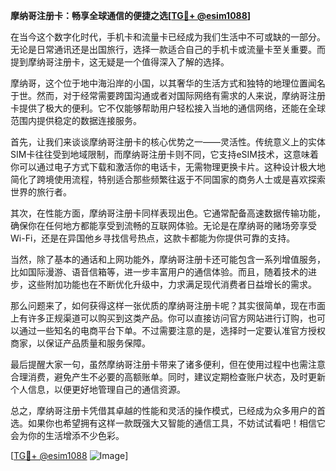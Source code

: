 **摩纳哥注册卡：畅享全球通信的便捷之选[[TG💪+ @esim1088](https://t.me/s/esim1088)]**

在当今这个数字化时代，手机卡和流量卡已经成为我们生活中不可或缺的一部分。无论是日常通讯还是出国旅行，选择一款适合自己的手机卡或流量卡至关重要。而提到摩纳哥注册卡，这无疑是一个值得深入了解的选择。

摩纳哥，这个位于地中海沿岸的小国，以其奢华的生活方式和独特的地理位置闻名于世。然而，对于经常需要跨国沟通或者对国际网络有需求的人来说，摩纳哥注册卡提供了极大的便利。它不仅能够帮助用户轻松接入当地的通信网络，还能在全球范围内提供稳定的数据连接服务。

首先，让我们来谈谈摩纳哥注册卡的核心优势之一——灵活性。传统意义上的实体SIM卡往往受到地域限制，而摩纳哥注册卡则不同，它支持eSIM技术，这意味着你可以通过电子方式下载和激活你的电话卡，无需物理更换卡片。这种设计极大地简化了跨境使用流程，特别适合那些频繁往返于不同国家的商务人士或是喜欢探索世界的旅行者。

其次，在性能方面，摩纳哥注册卡同样表现出色。它通常配备高速数据传输功能，确保你在任何地方都能享受到流畅的互联网体验。无论是在摩纳哥的赌场旁享受Wi-Fi，还是在异国他乡寻找信号热点，这款卡都能为你提供可靠的支持。

当然，除了基本的通话和上网功能外，摩纳哥注册卡还可能包含一系列增值服务，比如国际漫游、语音信箱等，进一步丰富用户的通信体验。而且，随着技术的进步，这些附加功能也在不断优化升级中，力求满足现代消费者日益增长的需求。

那么问题来了，如何获得这样一张优质的摩纳哥注册卡呢？其实很简单，现在市面上有许多正规渠道可以购买到这类产品。你可以直接访问官方网站进行订购，也可以通过一些知名的电商平台下单。不过需要注意的是，选择时一定要认准官方授权商家，以保证产品质量和服务保障。

最后提醒大家一句，虽然摩纳哥注册卡带来了诸多便利，但在使用过程中也需注意合理消费，避免产生不必要的高额账单。同时，建议定期检查账户状态，及时更新个人信息，以便更好地管理自己的通信资源。

总之，摩纳哥注册卡凭借其卓越的性能和灵活的操作模式，已经成为众多用户的首选。如果你也希望拥有这样一款既强大又智能的通信工具，不妨试试看吧！相信它会为你的生活增添不少色彩。

[[TG💪+ @esim1088](https://t.me/s/esim1088) ![Image](https://i.postimg.cc/4NQfJmqS/Snipaste-2025-05-13-00-14-12.png)]